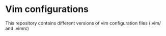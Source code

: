 # Vim configurations
This repository contains different versions of vim configuration files (.vim/ and .vimrc)
